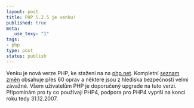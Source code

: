 ```yaml
--- 
layout: post
title: PHP 5.2.5 je venku!
published: true
meta: 
  _use_texy: "1"
tags: 
- php
type: post
status: publish
---
```

<p>Venku je nov&#xE1; verze PHP, ke stažen&#xED; na na <a href="http://www.php.net/downloads.php">php.net</a>. Kompletn&#xED; <a href="http://www.php.net/ChangeLog-5.php#5.2.5">seznam změn</a> obsahuje přes 60 oprav a někter&#xE9; jsou z hlediska bezpečnosti velmi z&#xE1;važn&#xE9;. V&#x161;em uživatelům PHP je doporučen&#xFD; upgrade na tuto verzi. Připom&#xED;n&#xE1;m pro ty co použ&#xED;vaj&#xED; PHP4, podpora pro PHP4 vypr&#x161;&#xED; na konci roku tedy 31.12.2007. </p>
